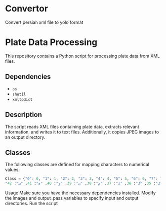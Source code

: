 # Convertor
Convert persian xml file to yolo format
# Plate Data Processing

This repository contains a Python script for processing plate data from XML files.

## Dependencies

- `os`
- `shutil`
- `xmltodict`

## Description

The script reads XML files containing plate data, extracts relevant information, and writes it to text files. Additionally, it copies JPEG images to an output directory.

## Classes

The following classes are defined for mapping characters to numerical values:

```python
Class = {"0": 0, "1": 1, "2": 2, "3": 3, "4": 4, "5": 5, "6": 6, "7": 7, "8": 8, "9": 9, "الف": 10, "ب": 12, "پ": 13, "ت": 14, "ث": 15, "ج": 16, "چ": 17, "ح": 18, "خ": 19, "د": 20, "ذ": 21, "ر": 22, "ز": 23, "ژ (معلولین و جانبازان)": 24, "س": 25, "ش": 26, "ص": 27, "ض": 28,
"ط": 29, "ظ": 30, "ع": 31, "غ": 32, "ف": 33, "ق": 34, "ک": 35, "گ": 36, "ل": 37, "م": 38, "ن": 39, "و": 40, "ه‍": 41, "ی": 42}
```
Usage
Make sure you have the necessary dependencies installed.
Modify the images and output_pass variables to specify input and output directories.
Run the script
